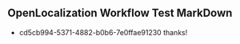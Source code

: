 ## OpenLocalization Workflow Test MarkDown
* cd5cb994-5371-4882-b0b6-7e0ffae91230 thanks!

<!--HONumber=Jul16_HO4-->


